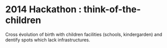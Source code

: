 2014 Hackathon : think-of-the-children
==========================

Cross évolution of birth with children facilities (schools, kindergarden) and dentify spots which lack infrastructures.
